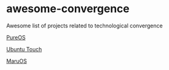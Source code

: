 # awesome-convergence
Awesome list of projects related to technological convergence

[PureOS](https://www.pureos.net/)

[Ubuntu Touch](https://github.com/ubports/ubuntu-touch)

[MaruOS](https://github.com/maruos/maruos#maru-os)
